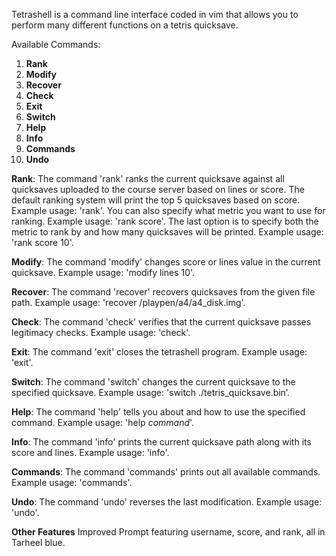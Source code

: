 Tetrashell is a command line interface coded in vim that allows you to perform many different functions on a tetris quicksave.

Available Commands:
1. **Rank**
2. **Modify**
3. **Recover**
4. **Check**
5. **Exit**
6. **Switch**
7. **Help**
8. **Info**
9. **Commands**
10. **Undo**


**Rank**:
	The command 'rank' ranks the current quicksave against all quicksaves uploaded to the course server based on lines or score. The default ranking system will print the top 5 quicksaves based on score. Example usage: 'rank'.
	You can also specify what metric you want to use for ranking. Example usage: 'rank score'.
	The last option is to specify both the metric to rank by and how many quicksaves will be printed. Example usage: 'rank score 10'.

**Modify**:
	The command 'modify' changes score or lines value in the current quicksave. Example usage: 'modify lines 10'.

**Recover**:
        The command 'recover' recovers quicksaves from the given file path. Example usage: 'recover /playpen/a4/a4_disk.img'.

**Check**:
	The command 'check' verifies that the current quicksave passes legitimacy checks. Example usage: 'check'.

**Exit**:
	The command 'exit' closes the tetrashell program. Example usage: 'exit'.

**Switch**:
	The command 'switch' changes the current quicksave to the specified quicksave. Example usage: 'switch ./tetris_quicksave.bin’.

**Help**:
	The command 'help' tells you about and how to use the specified command. Example usage: 'help *command*'.

**Info**:
	The command 'info' prints the current quicksave path along with its score and lines. Example usage: 'info'.

**Commands**:
	The command 'commands' prints out all available commands. Example usage: 'commands'.

**Undo**:
	The command 'undo' reverses the last modification. Example usage: 'undo'.

**Other Features**
	Improved Prompt featuring username, score, and rank, all in Tarheel blue.
